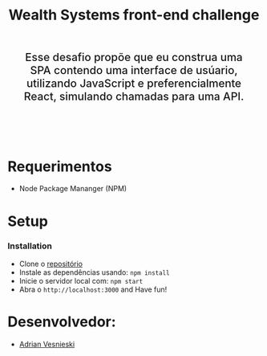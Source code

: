 <div align=center>
    <h1 align=center>
        <br>
        Wealth Systems front-end challenge 
        <br>
    </h1>
    <p style="font-size: 1.35rem; font-weight: 500; padding: 2rem; text-align: center"> Esse desafio propõe que eu construa uma SPA contendo uma interface de usúario, utilizando JavaScript e preferencialmente React, simulando chamadas para uma API.  </p>
    <br>
</div>

# Requerimentos
*   Node Package Mananger (NPM)

# Setup
### Installation
*   Clone o [repositório]('https://github.com/adriansdk/WS-Challenge.git')
*   Instale as dependências usando: ```npm install```
*   Inicie o servidor local com: ```npm start```
*   Abra o ```http://localhost:3000``` and Have fun!

# Desenvolvedor:

- [Adrian Vesnieski](https://github.com/adriansdk)
